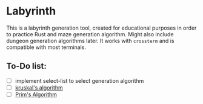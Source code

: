 # Labyrinth
This is a labyrinth generation tool, created for educational purposes in order to practice Rust and maze generation algorithm. Might also include dungeon generation algorithms later. It works with `crossterm` and is compatible with most terminals.

## To-Do list:
* [ ] implement select-list to select generation algorithm
* [ ] [kruskal's algorithm](http://weblog.jamisbuck.org/2011/1/3/maze-generation-kruskal-s-algorithm)
* [ ] [Prim's Algorithm](http://weblog.jamisbuck.org/2011/1/10/maze-generation-prim-s-algorithm)
